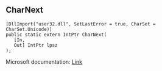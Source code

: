## CharNext

```
[DllImport("user32.dll", SetLastError = true, CharSet = CharSet.Unicode)]
public static extern IntPtr CharNext(
   [In,
   Out] IntPtr lpsz
);
```

Microsoft documentation: [Link](https://docs.microsoft.com/en-us/windows/win32/api/winuser/nf-winuser-charnextw)

